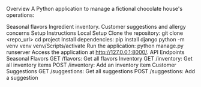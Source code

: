 
Overview
A Python application to manage a fictional chocolate house's operations:

Seasonal flavors
Ingredient inventory.
Customer suggestions and allergy concerns
Setup Instructions
Local Setup
Clone the repository:
git clone <repo_url>
cd project
Install dependencies:
pip install django
python -m venv venv
venv/Scripts/activate
Run the application:
python manage.py runserver
Access the application at  http://127.0.0.1:8000/.
API Endpoints
Seasonal Flavors
GET /flavors: Get all flavors
Inventory
GET /inventory: Get all inventory items
POST /inventory: Add an inventory item
Customer Suggestions
GET /suggestions: Get all suggestions
POST /suggestions: Add a suggestion
